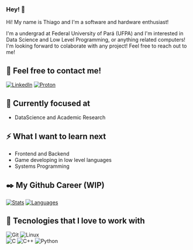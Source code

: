 ### Hey! 💪
Hi! My name is Thiago and I'm a software and hardware enthusiast!

I'm a undergrad at Federal University of Pará (UFPA) and I'm interested in Data Science and Low Level Programming, or anything related computers!
I'm looking forward to colaborate with any project! Feel free to reach out to me!

## 👋 Feel free to contact me!
[![LinkedIn](https://img.shields.io/badge/LinkedIn-0077B5?style=for-the-badge&logo=linkedin&logoColor=white)](https://www.linkedin.com/in/thiago-paracampo/)
[![Proton](https://img.shields.io/badge/email-thiagoparacampo@proton.me-0077B5?style=for-the-badge&logo=proton&logoColor=white)](mailto:thiagoparacampo@proton.me)

## 🔎 Currently focused at
- DataScience and Academic Research

## ⚡ What I want to learn next
- Frontend and Backend
- Game developing in low level languages
- Systems Programming

## ✒️ My Github Career (WIP)
<div display=flex>

[![Stats](https://github-readme-stats.vercel.app/api?username=Stopfield&show_icons=true&theme=dark&hide_title=true)](https://github.com/Stopfield?tab=repositories)
[![Languages](https://github-readme-stats.vercel.app/api/top-langs/?username=Stopfield&layout=compact&theme=dark&hide_title=true)](https://github.com/Stopfield?tab=repositories)

</div>

## 🔧 Tecnologies that I love to work with
![Git](https://img.shields.io/badge/GIT-E44C30?style=for-the-badge&logo=git&logoColor=white)
![Linux](https://img.shields.io/badge/Linux-000?style=for-the-badge&logo=linux&logoColor=FCC624)
<br>
![C](https://img.shields.io/badge/C-00599C?style=for-the-badge&logo=c&logoColor=white) 
![C++](https://img.shields.io/badge/C%2B%2B-00599C?style=for-the-badge&logo=c%2B%2B&logoColor=white) 
![Python](https://img.shields.io/badge/python-3670A0?style=for-the-badge&logo=python&logoColor=ffdd54)
